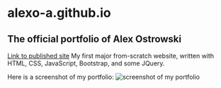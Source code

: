 # alexo-a.github.io
## The official portfolio of Alex Ostrowski
[Link to published site](https://alexo-a.github.io)
My first major from-scratch website, written with HTML, CSS, JavaScript, Bootstrap, and some JQuery.

Here is a screenshot of my portfolio:
![screenshot of my portfolio](https://github.com/alexo-a/alexo-a.github.io/master/final-screenshot.png?raw=true)

